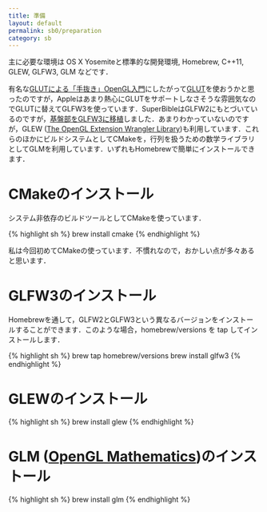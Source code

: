 ```yaml
---
title: 準備
layout: default
permalink: sb0/preparation
category: sb
---
```


主に必要な環境は OS X Yosemiteと標準的な開発環境, Homebrew, C++11, GLEW, GLFW3, GLM などです．

有名な[GLUTによる「手抜き」OpenGL入門](http://www.wakayama-u.ac.jp/~tokoi/opengl/libglut.html)にしたがって[GLUT](https://www.opengl.org/resources/libraries/glut/)を使おうかと思ったのですが，Appleはあまり熱心にGLUTをサポートしなさそうな雰囲気なのでGLUTに替えてGLFW3を使っています．SuperBibleはGLFW2にもとづいているのですが，[基盤部をGLFW3に移植](https://www.evernote.com/l/AAJ-L3QOKsBJl4hyrwkC19tFfm3mFXHfcWU)しました．あまりわかっていないのですが，GLEW ([The OpenGL Extension Wrangler Library](http://glew.sourceforge.net))も利用しています．これらのほかにビルドシステムとしてCMakeを，行列を扱うための数学ライブラリとしてGLMを利用しています．いずれもHomebrewで簡単にインストールできます．

# CMakeのインストール

システム非依存のビルドツールとしてCMakeを使っています．

{% highlight sh %}
brew install cmake
{% endhighlight %}

私は今回初めてCMakeの使っています．不慣れなので，おかしい点が多々あると思います．

# GLFW3のインストール

Homebrewを通して，GLFW2とGLFW3という異なるバージョンをインストールすることができます．このような場合，homebrew/versions を tap してインストールします．

{% highlight sh %}
brew tap homebrew/versions
brew install glfw3
{% endhighlight %}

# GLEWのインストール

{% highlight sh %}
brew install glew
{% endhighlight %}

# GLM ([OpenGL Mathematics](http://glm.g-truc.net/0.9.6/index.html))のインストール

{% highlight sh %}
brew install glm
{% endhighlight %}
